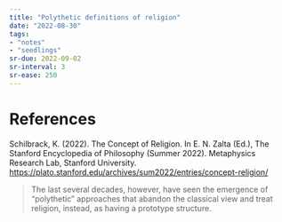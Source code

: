 ```yaml
---
title: "Polythetic definitions of religion"
date: "2022-08-30"
tags:
- "notes"
- "seedlings"
sr-due: 2022-09-02
sr-interval: 3
sr-ease: 250
---
```




# References

Schilbrack, K. (2022). The Concept of Religion. In E. N. Zalta (Ed.), The Stanford Encyclopedia of Philosophy (Summer 2022). Metaphysics Research Lab, Stanford University. https://plato.stanford.edu/archives/sum2022/entries/concept-religion/

>The last several decades, however, have seen the emergence of “polythetic” approaches that abandon the classical view and treat religion, instead, as having a prototype structure.